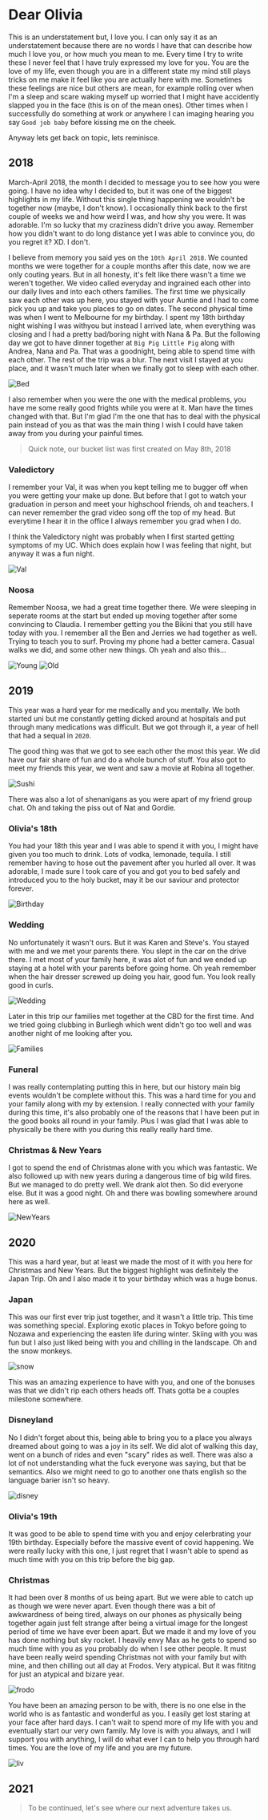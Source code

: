 # Dear Olivia

This is an understatement but, I love you. I can only say it as an 
understatement because there are no words I have that can describe how much I 
love you, or how much you mean to me. Every time I try to write these I never 
feel that I have truly expressed my love for you. You are the love of my life, 
even though you are in a different state my mind still plays tricks on me make 
it feel like you are actually here with me. Sometimes these feelings are nice 
but others are mean, for example rolling over when I'm a sleep and scare waking 
myself up worried that I might have accidently slapped you in the face (this is 
on of the mean ones). Other times when I successfully do something at work or 
anywhere I can imaging hearing you say `Good job baby` before kissing me on 
the cheek.

Anyway lets get back on topic, lets reminisce.

## 2018

March-April 2018, the month I decided to message you to see how you were going. 
I have no idea why I decided to, but it was one of the biggest highlights in my 
life. Without this single thing happening we wouldn't be together now (maybe, I 
don't know). I occasionally think back to the first couple of weeks we and how 
weird I was, and how shy you were. It was adorable. I'm so lucky that my 
craziness didn't drive you away. Remember how you didn't want to do long 
distance yet I was able to convince you, do you regret it? XD. I don't. 

I believe from memory you said yes on the `10th April 2018`. We counted months 
we were together for a couple months after this date, now we are only couting 
years. But in all honesty, it's felt like there wasn't a time we weren't 
together. We video called everyday and ingrained each other into our daily lives
and into each others families. The first time we physically saw each other was 
up here, you stayed with your Auntie and I had to come pick you up and take you
places to go on dates. The second physical time was when I went to Melbourne for 
my birthday. I spent my 18th birthday night wishing I was withyou but instead I 
arrived late, when everything was closing and I had a pretty bad/boring night 
with Nana & Pa. But the following day we got to have dinner together at 
`Big Pig Little Pig` along with Andrea, Nana and Pa. That was a goodnight, 
being able to spend time with each other. The rest of the trip was a blur. The 
next visit I stayed at you place, and it wasn't much later when we finally 
got to sleep with each other.

![Bed](./bed.jpg)

I also remember when you were the one with the medical problems, you have me 
some really good frights while you were at it. Man have the times changed with
that. But I'm glad I'm the one that has to deal with the physical pain instead 
of you as that was the main thing I wish I could have taken away from you during
your painful times.

> Quick note, our bucket list was first created on May 8th, 2018

### Valedictory

I remember your Val, it was when you kept telling me to bugger off when you were
getting your make up done. But before that I got to watch your graduation in 
person and meet your highschool friends, oh and teachers. I can never remember 
the grad video song off the top of my head. But everytime I hear it in the 
office I always remember you grad when I do.

I think the Valedictory night was probably when I first started getting symptoms
of my UC. Which does explain how I was feeling that night, but anyway it was a
fun night.

![Val](./val.jpg)


### Noosa

Remember Noosa, we had a great time together there. We were sleeping in seperate
rooms at the start but ended up moving together after some convincing to 
Claudia. I remember getting you the Bikini that you still have today with you. I
remember all the Ben and Jerries we had together as well. Trying to teach you to
surf. Proving my phone had a better camera. Casual walks we did, and some other 
new things. Oh yeah and also this...

![Young](./young.jpg)
![Old](./old.jpg)


## 2019

This year was a hard year for me medically and you mentally. We both started uni
but me constantly getting dicked around at hospitals and put through many 
medications was difficult. But we got through it, a year of hell that had a 
sequal in `2020`. 

The good thing was that we got to see each other the most this year. We did have
our fair share of fun and do a whole bunch of stuff. You also got to meet my 
friends this year, we went and saw a movie at Robina all together.

![Sushi](./sushi.jpg)

There was also a lot of shenanigans as you were apart of my friend group chat. 
Oh and taking the piss out of Nat and Gordie.

### Olivia's 18th

You had your 18th this year and I was able to spend it with you, I might have 
given you too much to drink. Lots of vodka, lemonade, tequila. I still remember
having to hose out the pavement after you hurled all over. It was adorable, I 
made sure I took care of you and got you to bed safely and introduced you to the
holy bucket, may it be our saviour and protector forever.

![Birthday](./birthday.jpg)

### Wedding

No unfortunately it wasn't ours. But it was Karen and Steve's. You stayed with 
me and we met your parents there. You slept in the car on the drive there. I 
met most of your family here, it was alot of fun and we ended up staying at a 
hotel with your parents before going home. Oh yeah remember when the hair 
dresser screwed up doing you hair, good fun. You look really good in curls.

![Wedding](./karensteve.jpg)

Later in this trip our families met together at the CBD for the first time. And 
we tried going clubbing in Burliegh which went didn't go too well and was 
another night of me looking after you.

![Families](./firstfamilyqld.jpg)

### Funeral

I was really contemplating putting this in here, but our history main big events
wouldn't be complete without this. This was a hard time for you and your family 
along with my by extension. I really connected with your family during this 
time, it's also probably one of the reasons that I have been put in the good 
books all round in your family. Plus I was glad that I was able to physically be
there with you during this really really hard time.

### Christmas & New Years

I got to spend the end of Christmas alone with you which was fantastic. We also
followed up with new years during a dangerous time of big wild fires. But we 
managed to do pretty well. We drank alot then. So did everyone else. But it was
a good night. Oh and there was bowling somewhere around here as well.

![NewYears](./newyears.jpg)

## 2020

This was a hard year, but at least we made the most of it with you here for 
Christmas and New Years. But the biggest highlight was definitely the Japan 
Trip. Oh and I also made it to your birthday which was a huge bonus.

### Japan

This was our first ever trip just together, and it wasn't a little trip. This 
time was something special. Exploring exotic places in Tokyo before going to 
Nozawa and experiencing the easten life during winter. Skiing with you was fun 
but I also just liked being with you and chilling in the landscape. Oh and the 
snow monkeys.

![snow](./snow.jpg)

This was an amazing experience to have with you, and one of the bonuses was that
we didn't rip each others heads off. Thats gotta be a couples milestone 
somewhere.

### Disneyland

No I didn't forget about this, being able to bring you to a place you always 
dreamed about going to was a joy in its self. We did alot of walking this day, 
went on a bunch of rides and even "scary" rides as well. There was also a lot of
not understanding what the fuck everyone was saying, but that be semantics. Also
we might need to go to another one thats english so the language barier isn't 
so heavy.

![disney](./disney.jpg)


### Olivia's 19th

It was good to be able to spend time with you and enjoy celerbrating your 19th 
birthday. Especially before the massive event of covid happening. We were really
lucky with this one, I just regret that I wasn't able to spend as much time with
you on this trip before the big gap.

### Christmas

It had been over 8 months of us being apart. But we were able to catch up as 
though we were never apart. Even though there was a bit of awkwardness of being
tired, always on our phones as physically being together again just felt strange
after being a virtual image for the longest period of time we have ever been 
apart. But we made it and my love of you has done nothing but sky rocket. I 
heavily envy Max as he gets to spend so much time with you as you probably do 
when I see other people. It must have been really weird spending Christmas not 
with your family but with mine, and then chilling out all day at Frodos. Very 
atypical. But it was fititng for just an atypical and bizare year.

![frodo](./frodo.jpg)

You have been an amazing person to be with, there is no one else in the world 
who is as fantastic and wonderful as you. I easily get lost staring at your face
after hard days. I can't wait to spend more of my life with you and eventually 
start our very own family. My love is with you always, and I will support you 
with anything, I will do what ever I can to help you through hard times. You are
the love of my life and you are my future. 

![liv](./liv.jpg)

## 2021

> To be continued, let's see where our next adventure takes us.